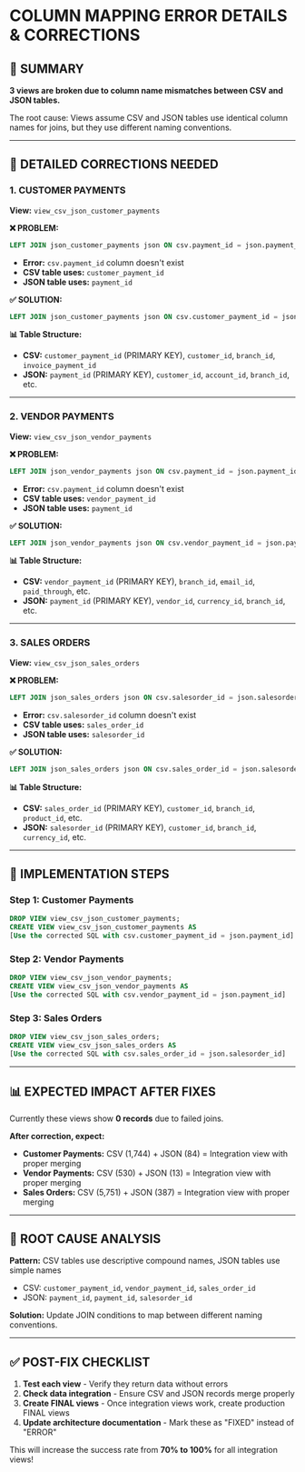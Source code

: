 # COLUMN MAPPING ERROR DETAILS & CORRECTIONS

## 🎯 SUMMARY

**3 views are broken due to column name mismatches between CSV and JSON tables.**

The root cause: Views assume CSV and JSON tables use identical column names for joins, but they use different naming conventions.

---

## 🔧 DETAILED CORRECTIONS NEEDED

### 1. **CUSTOMER PAYMENTS** 
**View:** `view_csv_json_customer_payments`

**❌ PROBLEM:**
```sql
LEFT JOIN json_customer_payments json ON csv.payment_id = json.payment_id
```
- **Error:** `csv.payment_id` column doesn't exist
- **CSV table uses:** `customer_payment_id` 
- **JSON table uses:** `payment_id`

**✅ SOLUTION:**
```sql
LEFT JOIN json_customer_payments json ON csv.customer_payment_id = json.payment_id
```

**📊 Table Structure:**
- **CSV:** `customer_payment_id` (PRIMARY KEY), `customer_id`, `branch_id`, `invoice_payment_id`
- **JSON:** `payment_id` (PRIMARY KEY), `customer_id`, `account_id`, `branch_id`, etc.

---

### 2. **VENDOR PAYMENTS**
**View:** `view_csv_json_vendor_payments`

**❌ PROBLEM:**
```sql
LEFT JOIN json_vendor_payments json ON csv.payment_id = json.payment_id
```
- **Error:** `csv.payment_id` column doesn't exist
- **CSV table uses:** `vendor_payment_id`
- **JSON table uses:** `payment_id`

**✅ SOLUTION:**
```sql
LEFT JOIN json_vendor_payments json ON csv.vendor_payment_id = json.payment_id
```

**📊 Table Structure:**
- **CSV:** `vendor_payment_id` (PRIMARY KEY), `branch_id`, `email_id`, `paid_through`, etc.
- **JSON:** `payment_id` (PRIMARY KEY), `vendor_id`, `currency_id`, `branch_id`, etc.

---

### 3. **SALES ORDERS**
**View:** `view_csv_json_sales_orders`

**❌ PROBLEM:**
```sql
LEFT JOIN json_sales_orders json ON csv.salesorder_id = json.salesorder_id
```
- **Error:** `csv.salesorder_id` column doesn't exist
- **CSV table uses:** `sales_order_id`
- **JSON table uses:** `salesorder_id`

**✅ SOLUTION:**
```sql
LEFT JOIN json_sales_orders json ON csv.sales_order_id = json.salesorder_id
```

**📊 Table Structure:**
- **CSV:** `sales_order_id` (PRIMARY KEY), `customer_id`, `branch_id`, `product_id`, etc.
- **JSON:** `salesorder_id` (PRIMARY KEY), `customer_id`, `branch_id`, `currency_id`, etc.

---

## 🔧 IMPLEMENTATION STEPS

### **Step 1: Customer Payments**
```sql
DROP VIEW view_csv_json_customer_payments;
CREATE VIEW view_csv_json_customer_payments AS
[Use the corrected SQL with csv.customer_payment_id = json.payment_id]
```

### **Step 2: Vendor Payments**
```sql
DROP VIEW view_csv_json_vendor_payments;
CREATE VIEW view_csv_json_vendor_payments AS
[Use the corrected SQL with csv.vendor_payment_id = json.payment_id]
```

### **Step 3: Sales Orders**
```sql
DROP VIEW view_csv_json_sales_orders;
CREATE VIEW view_csv_json_sales_orders AS
[Use the corrected SQL with csv.sales_order_id = json.salesorder_id]
```

---

## 📊 EXPECTED IMPACT AFTER FIXES

Currently these views show **0 records** due to failed joins.

**After correction, expect:**
- **Customer Payments:** CSV (1,744) + JSON (84) = Integration view with proper merging
- **Vendor Payments:** CSV (530) + JSON (13) = Integration view with proper merging  
- **Sales Orders:** CSV (5,751) + JSON (387) = Integration view with proper merging

---

## 🎯 ROOT CAUSE ANALYSIS

**Pattern:** CSV tables use descriptive compound names, JSON tables use simple names
- CSV: `customer_payment_id`, `vendor_payment_id`, `sales_order_id`
- JSON: `payment_id`, `payment_id`, `salesorder_id`

**Solution:** Update JOIN conditions to map between different naming conventions.

---

## ✅ POST-FIX CHECKLIST

1. **Test each view** - Verify they return data without errors
2. **Check data integration** - Ensure CSV and JSON records merge properly
3. **Create FINAL views** - Once integration views work, create production FINAL views
4. **Update architecture documentation** - Mark these as "FIXED" instead of "ERROR"

This will increase the success rate from **70% to 100%** for all integration views!
